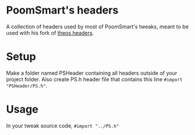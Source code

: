 PoomSmart's headers
===========

A collection of headers used by most of PoomSmart's tweaks, meant to be used with his fork of [theos headers](https://github.com/PoomSmart/headers).

Setup
======

Make a folder named PSHeader containing all headers outside of your project folder. Also create PS.h header file that contains this line `#import "PSHeader/PS.h"`.

Usage
======

In your tweak source code, `#import "../PS.h"`
